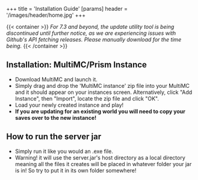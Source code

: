 +++
title = 'Installation Guide'
[params]
    header = '/images/header/home.jpg'
+++

{{< container >}}
_For 7.3 and beyond, the update utility tool is being discontinued until further notice, as we are experiencing issues with Github's API fetching releases. Please manually download for the time being._
{{< /container >}}

## Installation: MultiMC/Prism Instance

-   Download MultiMC and launch it.
-   Simply drag and drop the 'MultiMC instance' zip file into your MultiMC and it should appear on your instances screen. Alternatively, click "Add Instance", then "Import", locate the zip file and click "OK".
-   Load your newly created instance and play!
-   **If you are updating for an existing world you will need to copy your saves over to the new instance!**

## How to run the server jar

-   Simply run it like you would an .exe file.
-   Warning! it will use the server.jar's host directory as a local directory meaning all the files it creates will be placed in whatever folder your jar is in! So try to put it in its own folder somewhere!
